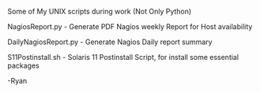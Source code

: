 
Some of My UNIX scripts during work (Not Only Python)

NagiosReport.py - Generate PDF Nagios weekly Report for Host availability

DailyNagiosReport.py -  Generate Nagios Daily report summary 

S11Postinstall.sh - Solaris 11 Postinstall Script, for install some essential packages

 -Ryan
